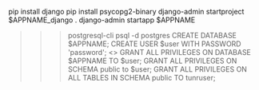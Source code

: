 pip install django
pip install psycopg2-binary
django-admin startproject $APPNAME_django .
django-admin startapp $APPNAME

>>> postgresql-cli
psql -d postgres
CREATE DATABASE $APPNAME;
CREATE USER $user WITH PASSWORD 'password';
<>
> GRANT ALL PRIVILEGES ON DATABASE $APPNAME TO $user;
> GRANT ALL PRIVILEGES ON SCHEMA public to $user;
> GRANT ALL PRIVILEGES ON ALL TABLES IN SCHEMA public TO tunruser;
